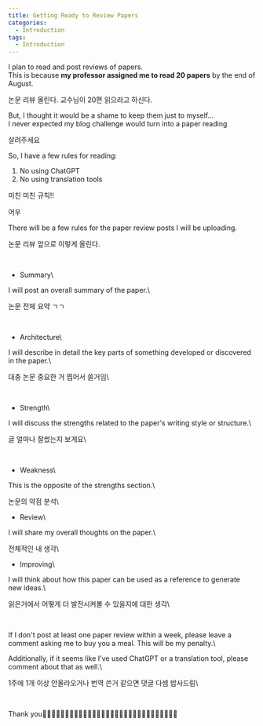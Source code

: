 ```yaml
---
title: Getting Ready to Review Papers
categories:
  - Introduction
tags:
  - Introduction
---
```


I plan to read and post reviews of papers.  
This is because ​**my professor assigned me to read 20 papers** by the end of August.  
  
논문 리뷰 올린다. 교수님이 20편 읽으라고 하신다.  
  
  
But, I thought it would be a shame to keep them just to myself...  
I never expected my blog challenge would turn into a paper reading  
  
살려주세요  
  
  
So, I have a few rules for reading:  
1) No using ChatGPT  
2) No using translation tools  
  
미친 미친 규칙!!  
  
  
어우  
  
  
There will be a few rules for the paper review posts I will be uploading.  
  
논문 리뷰 앞으로 이렇게 올린다.  
  
​  
- Summary\

I will post an overall summary of the paper.\

논문 전체 요약 ㄱㄱ

​
- Architecture\

I will describe in detail the key parts of something developed or discovered in the paper.\

대충 논문 중요한 거 찝어서 쓸거임\

​
- Strength\

I will discuss the strengths related to the paper's writing style or structure.\

글 얼마나 잘썼는지 보게요\

​
- Weakness\

This is the opposite of the strengths section.\

논문의 약점 분석\


- Review\

I will share my overall thoughts on the paper.\

전체적인 내 생각\


- Improving\

I will think about how this paper can be used as a reference to generate new ideas.\

읽은거에서 어떻게 더 발전시켜볼 수 있을지에 대한 생각\

​

If I don't post at least one paper review within a week, please leave a comment asking me to buy you a meal. This will be my penalty.\


Additionally, if it seems like I've used ChatGPT or a translation tool, please comment about that as well.\


1주에 1개 이상 안올라오거나 번역 쓴거 같으면 댓글 다셈 밥사드림\

​



Thank you🥕🥕🥕🥕🥕🥕🥕🥕🥕🥕🥕🥕🥕🥕🥕🥕🥕🥕🥕🥕🥕🥕🥕🥕🥕🥕🥕🥕🥕🥕